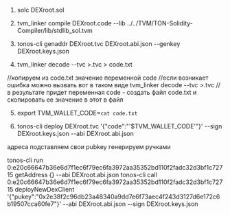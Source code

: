 1. solc DEXroot.sol
2. tvm_linker compile DEXroot.code --lib ../../TVM/TON-Solidity-Compiler/lib/stdlib_sol.tvm
3. tonos-cli genaddr DEXroot.tvc DEXroot.abi.json --genkey DEXroot.keys.json

4. tvm_linker decode --tvc <DEXCLIENT>>.tvc > code.txt

//копируем из code.txt значение переменной code
//если возникает ошибка можно вызвать вот в таком виде
tvm_linker decode --tvc <DEXCLIENT>>.tvc
//в результате придет переменная code - создать файл code.txt и cкопировать ее значение в этот в файл 

5. export TVM_WALLET_CODE=`cat code.txt`

6. tonos-cli deploy DEXroot.tvc '{"code":"'$TVM_WALLET_CODE'"}' --sign DEXroot.keys.json --abi DEXroot.abi.json

адреса подставляем свои
pubkey генерируем ручками

tonos-cli run 0:e20c66647b36e6d7f1ec6f79ec6fa3972aa35352bd110f2fadc32d3bf1c72715 getAddress {} --abi DEXroot.abi.json
tonos-cli call 0:e20c66647b36e6d7f1ec6f79ec6fa3972aa35352bd110f2fadc32d3bf1c72715 deployNewDexClient '{"pukey":"0x2e38f2c96db23a48340a9dd7e6f73aec4f243d3127d6e172c6b19507cca60fe7"}' --abi DEXroot.abi.json --sign DEXroot.keys.json
